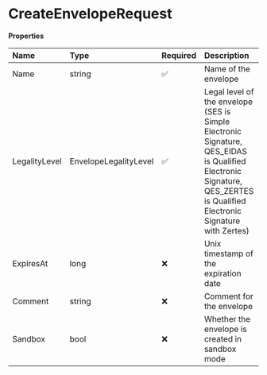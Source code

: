 # CreateEnvelopeRequest

**Properties**

| Name          | Type                  | Required | Description                                                                                                                                                             |
| :------------ | :-------------------- | :------- | :---------------------------------------------------------------------------------------------------------------------------------------------------------------------- |
| Name          | string                | ✅       | Name of the envelope                                                                                                                                                    |
| LegalityLevel | EnvelopeLegalityLevel | ✅       | Legal level of the envelope (SES is Simple Electronic Signature, QES_EIDAS is Qualified Electronic Signature, QES_ZERTES is Qualified Electronic Signature with Zertes) |
| ExpiresAt     | long                  | ❌       | Unix timestamp of the expiration date                                                                                                                                   |
| Comment       | string                | ❌       | Comment for the envelope                                                                                                                                                |
| Sandbox       | bool                  | ❌       | Whether the envelope is created in sandbox mode                                                                                                                         |

